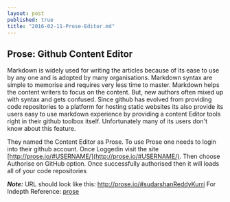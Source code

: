 ```yaml
---
layout: post
published: true
title: "2016-02-11-Prose-Editor.md"
---
```


## **Prose: Github Content Editor**

Markdown is widely used for writing the articles because of its ease to use by any one and is adopted by many organisations. Markdown syntax are simple to memorise and requires very less time to master. Markdown helps the content writers to focus on the content. But, new authors often mixed up with syntax and gets confused. Since github has evolved from providing code repositories to a platform for hosting static  websites its also provide its users easy to use markdown experience by providing a content Editor tools right in their github toolbox itself. Unfortunately many of its users don't know about this feature.

They named the Content Editor as Prose. To use Prose one needs to login into their github account. Once Loggedin visit the site [http://prose.io/#USERNAME/](http://prose.io/#USERNAME/). Then choose Authorise on GitHub option. Once successfully authorised then it will loads all of your code repositories 

_**Note:**_  URL should look like this: http://prose.io/#sudarshanReddyKurri 
For Indepth Reference: [prose](https://github.com/prose/prose/wiki/Getting-Started) 
 

